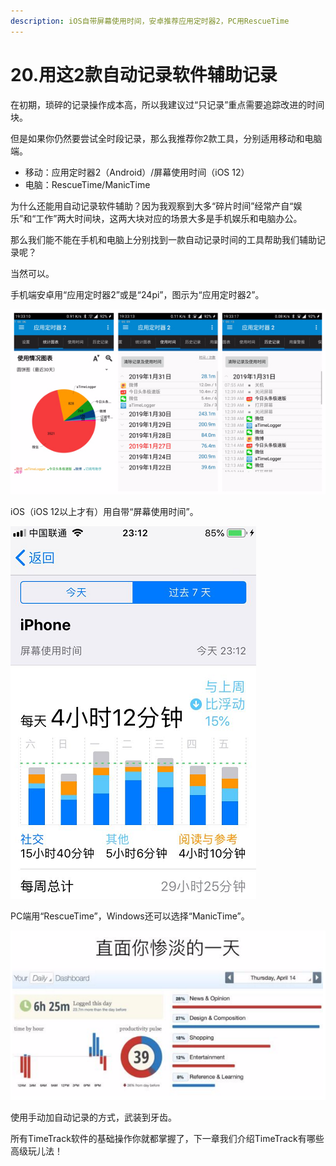 ```yaml
---
description: iOS自带屏幕使用时间，安卓推荐应用定时器2，PC用RescueTime
---
```


# 20.用这2款自动记录软件辅助记录

在初期，琐碎的记录操作成本高，所以我建议过“只记录”重点需要追踪改进的时间块。

但是如果你仍然要尝试全时段记录，那么我推荐你2款工具，分别适用移动和电脑端。

* 移动：应用定时器2（Android）/屏幕使用时间（iOS 12）
* 电脑：RescueTime/ManicTime

为什么还能用自动记录软件辅助？因为我观察到大多“碎片时间”经常产自“娱乐”和“工作”两大时间块，这两大块对应的场景大多是手机娱乐和电脑办公。

那么我们能不能在手机和电脑上分别找到一款自动记录时间的工具帮助我们辅助记录呢？

当然可以。

手机端安卓用“应用定时器2”或是“24pi”，图示为“应用定时器2”。

![](../.gitbook/assets/tu-pian%20%28132%29.png)

iOS（iOS 12以上才有）用自带“屏幕使用时间”。

![](../.gitbook/assets/tu-pian%20%28142%29.png)

PC端用“RescueTime”，Windows还可以选择“ManicTime”。

![&#x56FE;&#x7247;&#x6765;&#x6E90;@&#x9648;&#x534E;&#x4F1F;](../.gitbook/assets/tu-pian%20%2850%29.png)

使用手动加自动记录的方式，武装到牙齿。

所有TimeTrack软件的基础操作你就都掌握了，下一章我们介绍TimeTrack有哪些高级玩儿法！

